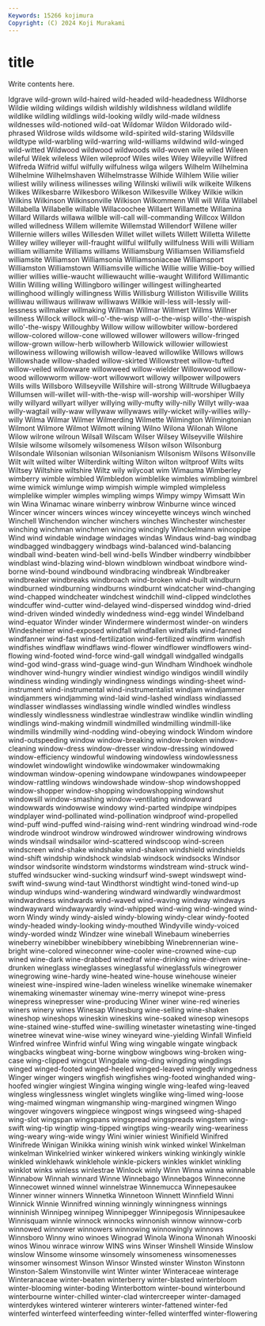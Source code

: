 ```yaml
---
Keywords: 15266 kojimura
Copyright: (C) 2024 Koji Murakami
---
```


# title

Write contents here.



ldgrave wild-grown wild-haired wild-headed wild-headedness
Wildhorse Wildie wilding wildings wildish wildishly wildishness wildland wildlife wildlike
wildling wildlings wild-looking wildly wild-made wildness wildnesses wild-notioned wild-oat Wildomar
Wildon Wildorado wild-phrased Wildrose wilds wildsome wild-spirited wild-staring Wildsville wildtype
wild-warbling wild-warring wild-williams wildwind wild-winged wild-witted Wildwood wildwood wildwoods wild-woven
wile wiled Wileen wileful Wilek wileless Wilen wileproof Wiles wiles
Wiley Wileyville Wilfred Wilfreda Wilfrid wilful wilfully wilfulness wilga wilgers
Wilhelm Wilhelmina Wilhelmine Wilhelmshaven Wilhelmstrasse Wilhide Wilhlem Wilie wilier wiliest
wilily wiliness wilinesses wiling Wilinski wiliwili wilk wilkeite Wilkens Wilkes
Wilkesbarre Wilkesboro Wilkeson Wilkesville Wilkey Wilkie wilkin Wilkins Wilkinson Wilkinsonville
Wilkison Wilkommenn Will will Willa Willabel Willabella Willabelle willable Willacoochee
Willaert Willamette Willamina Willard Willards willawa willble will-call will-commanding Willcox
Willdon willed willedness Willem willemite Willemstad Willendorf Willene willer Willernie
willers willes Willesden Willet willet willets Willett Willetta Willette Willey
willey willeyer will-fraught willful willfully willfulness Willi willi William william
williamite Williams williams Williamsburg Williamsen Williamsfield williamsite Williamson Williamsonia Williamsoniaceae
Williamsport Williamston Williamstown Williamsville williche Willie willie Willie-boy willied willier
willies willie-waucht williewaucht willie-waught Williford Willimantic Willin Willing willing Willingboro
willinger willingest willinghearted willinghood willingly willingness Willis Willisburg Williston Willisville
Willits williwau williwaus williwaw williwaws Willkie will-less will-lessly will-lessness willmaker
willmaking Willman Willmar Willmert Willms Willner willness Willock willock will-o'-the-wisp
will-o-the-wisp willo'-the-wispish willo'-the-wispy Willoughby Willow willow willowbiter willow-bordered willow-colored willow-cone
willowed willower willowers willow-fringed willow-grown willow-herb willowherb Willowick willowier willowiest
willowiness willowing willowish willow-leaved willowlike Willows willows Willowshade willow-shaded willow-skirted
Willowstreet willow-tufted willow-veiled willowware willowweed willow-wielder Willowwood willow-wood willowworm willow-wort
willowwort willowy willpower willpowers Wills wills Willsboro Willseyville Willshire will-strong
Willtrude Willugbaeya Willumsen will-willet will-with-the-wisp will-worship will-worshiper Willy willy willyard
willyart willyer willying willy-mufty willy-nilly Willyt willy-waa willy-wagtail willy-waw willywaw
willywaws willy-wicket willy-willies willy-willy Wilma Wilmar Wilmer Wilmerding Wilmette Wilmington
Wilmingtonian Wilmont Wilmore Wilmot Wilmott wilning Wilno Wilona Wilonah Wilone
Wilow wilrone wilroun Wilsall Wilscam Wilser Wilsey Wilseyville Wilshire Wilsie
wilsome wilsomely wilsomeness Wilson wilson Wilsonburg Wilsondale Wilsonian wilsonian Wilsonianism
Wilsonism Wilsons Wilsonville Wilt wilt wilted wilter Wilterdink wilting Wilton
wilton wiltproof Wilts wilts Wiltsey Wiltshire wiltshire Wiltz wily wilycoat
wim Wimauma Wimberley wimberry wimble wimbled Wimbledon wimblelike wimbles wimbling
wimbrel wime wimick wimlunge wimp wimpish wimple wimpled wimpleless wimplelike
wimpler wimples wimpling wimps Wimpy wimpy Wimsatt Win win Wina
Winamac winare winberry winbrow Winburne wince winced Wincer wincer wincers
winces wincey winceyette winceys winch winched Winchell Winchendon wincher winchers
winches Winchester winchester winching winchman winchmen wincing wincingly Winckelmann wincopipe
Wind wind windable windage windages windas Windaus wind-bag windbag windbagged
windbaggery windbags wind-balanced wind-balancing windball wind-beaten wind-bell wind-bells Windber windberry
windbibber windblast wind-blazing wind-blown windblown windboat windbore wind-borne wind-bound windbound
windbracing windbreak Windbreaker windbreaker windbreaks windbroach wind-broken wind-built windburn windburned
windburning windburns windburnt windcatcher wind-changing wind-chapped windcheater windchest windchill wind-clipped
windclothes windcuffer wind-cutter wind-delayed wind-dispersed winddog wind-dried wind-driven winded windedly
windedness wind-egg windel Windelband wind-equator Winder winder Windermere windermost winder-on
winders Windesheimer wind-exposed windfall windfallen windfalls wind-fanned windfanner wind-fast wind-fertilization
wind-fertilized windfirm windfish windfishes windflaw windflaws wind-flower windflower windflowers wind-flowing
wind-footed wind-force wind-gall windgall windgalled windgalls wind-god wind-grass wind-guage wind-gun
Windham Windhoek windhole windhover wind-hungry windier windiest windigo windigos windill
windily windiness winding windingly windingness windings winding-sheet wind-instrument wind-instrumental wind-instrumentalist
windjam windjammer windjammers windjamming wind-laid wind-lashed windlass windlassed windlasser windlasses
windlassing windle windled windles windless windlessly windlessness windlestrae windlestraw windlike
windlin windling windlings wind-making windmill windmilled windmilling windmill-like windmills windmilly
wind-nodding wind-obeying windock Windom windore wind-outspeeding window window-breaking window-broken window-cleaning
window-dress window-dresser window-dressing windowed window-efficiency windowful windowing windowless windowlessness windowlet
windowlight windowlike windowmaker windowmaking windowman window-opening windowpane windowpanes windowpeeper window-rattling
windows windowshade window-shop windowshopped window-shopper window-shopping windowshopping windowshut windowsill window-smashing
window-ventilating windowward windowwards windowwise windowy wind-parted windpipe windpipes windplayer wind-pollinated
wind-pollination windproof wind-propelled wind-puff wind-puffed wind-raising wind-rent windring windroad wind-rode
windrode windroot windrow windrowed windrower windrowing windrows winds windsail windsailor
wind-scattered windscoop wind-screen windscreen wind-shake windshake wind-shaken windshield windshields wind-shift
windship windshock windslab windsock windsocks Windsor windsor windsorite windstorm windstorms
windstream wind-struck wind-stuffed windsucker wind-sucking windsurf wind-swept windswept wind-swift wind-swung
wind-taut Windthorst windtight wind-toned wind-up windup windups wind-wandering windward windwardly
windwardmost windwardness windwards wind-waved wind-waving windway windways windwayward windwaywardly wind-whipped
wind-wing wind-winged wind-worn Windy windy windy-aisled windy-blowing windy-clear windy-footed windy-headed
windy-looking windy-mouthed Windyville windy-voiced windy-worded windz Windzer wine wineball Winebaum
wineberries wineberry winebibber winebibbery winebibbing Winebrennerian wine-bright wine-colored wineconner wine-cooler
wine-crowned wine-cup wined wine-dark wine-drabbed winedraf wine-drinking wine-driven wine-drunken wineglass
wineglasses wineglassful wineglassfuls winegrower winegrowing wine-hardy wine-heated wine-house winehouse wineier
wineiest wine-inspired wine-laden wineless winelike winemake winemaker winemaking winemaster winemay
wine-merry winepot wine-press winepress winepresser wine-producing Winer winer wine-red wineries
winers winery wines Winesap Winesburg wine-selling wine-shaken wineshop wineshops wineskin
wineskins wine-soaked winesop winesops wine-stained wine-stuffed wine-swilling winetaster winetasting wine-tinged
winetree winevat wine-wise winey wineyard wine-yielding Winfall Winfield Winfred winfree
Winfrid winful Wing wing wingable wingate wingback wingbacks wingbeat wing-borne
wingbow wingbows wing-broken wing-case wing-clipped wingcut Wingdale wing-ding wingding wingdings
winged winged-footed winged-heeled winged-leaved wingedly wingedness Winger winger wingers wingfish
wingfishes wing-footed winghanded wing-hoofed wingier wingiest Wingina winging wingle wing-leafed
wing-leaved wingless winglessness winglet winglets winglike wing-limed wing-loose wing-maimed wingman
wingmanship wing-margined wingmen Wingo wingover wingovers wingpiece wingpost wings wingseed
wing-shaped wing-slot wingspan wingspans wingspread wingspreads wingstem wing-swift wing-tip wingtip
wing-tipped wingtips wing-wearily wing-weariness wing-weary wing-wide wingy Wini winier winiest
Winifield Winifred Winifrede Winigan Winikka wining winish wink winked winkel
Winkelman winkelman Winkelried winker winkered winkers winking winkingly winkle winkled
winklehawk winklehole winkle-pickers winkles winklet winkling winklot winks winless winlestrae
Winlock winly Winn Winna winna winnable Winnabow Winnah winnard Winne
Winnebago Winnebagos Winneconne Winnecowet winned winnel winnelstrae Winnemucca Winnepesaukee Winner
winner winners Winnetka Winnetoon Winnett Winnfield Winni Winnick Winnie Winnifred
winning winningly winningness winnings winninish Winnipeg winnipeg Winnipegger Winnipegosis Winnipesaukee
Winnisquam winnle winnock winnocks winnonish winnow winnow-corb winnowed winnower winnowers
winnowing winnowingly winnows Winnsboro Winny wino winoes Winograd Winola Winona
Winonah Winooski winos Winou winrace winrow WINS wins Winser Winshell
Winside Winslow winslow Winsome winsome winsomely winsomeness winsomenesses winsomer winsomest
Winson Winsor Winsted winster Winston Winstonn Winston-Salem Winstonville wint Winter
winter Winteraceae winterage Winteranaceae winter-beaten winterberry winter-blasted winterbloom winter-blooming winter-boding
Winterbottom winter-bound winterbound winterbourne winter-chilled winter-clad wintercreeper winter-damaged winterdykes wintered
winterer winterers winter-fattened winter-fed winterfed winterfeed winterfeeding winter-felled winterffed winter-flowering
